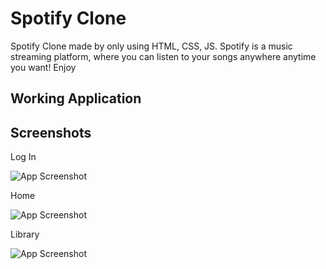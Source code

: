 
# Spotify Clone

Spotify Clone made by only using HTML, CSS, JS. Spotify is a music streaming platform, where you can listen to your songs anywhere anytime you want! Enjoy



## Working Application





## Screenshots

Log In

![App Screenshot](https://github.com/BasimAhmedKhan/Spotify-Clone/blob/main/Readme%20Resources/login.png)

Home

![App Screenshot](https://github.com/BasimAhmedKhan/Spotify-Clone/blob/main/Readme%20Resources/home.png)


Library

![App Screenshot](https://github.com/BasimAhmedKhan/Spotify-Clone/blob/main/Readme%20Resources/library.png)

